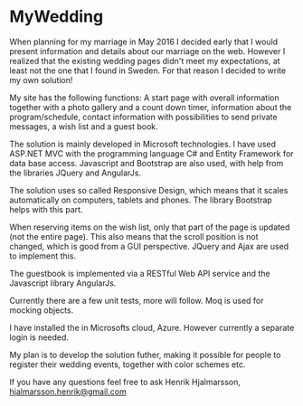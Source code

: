 # MyWedding
When planning for my marriage in May 2016 I decided early that I would present information and details about our marriage on the web. However I realized that the existing wedding pages didn't meet my expectations, at least not the one that I found in Sweden. For that reason I decided to write my own solution!

My site has the following functions: A start page with overall information together with a photo gallery and a count down timer, information about the program/schedule, contact information with possibilities to send private messages, a wish list and a guest book.

The solution is mainly developed in Microsoft technologies. I have used ASP.NET MVC with the programming language C# and Entity Framework for data base access. Javascript and Bootstrap are also used, with help from the libraries JQuery and AngularJs.

The solution uses so called Responsive Design, which means that it scales automatically on computers, tablets and phones. The library Bootstrap helps with this part.

When reserving items on the wish list, only that part of the page is updated (not the entire page). This also means that the scroll position is not changed, which is good from a GUI perspective. JQuery and Ajax are used to implement this.

The guestbook is implemented via a RESTful Web API service and the Javascript library AngularJs.

Currently there are a few unit tests, more will follow. Moq is used for mocking objects.

I have installed the in Microsofts cloud, Azure. However currently a separate login is needed.

My plan is to develop the solution futher, making it possible for people to register their wedding events, together with color schemes etc.

If you have any questions feel free to ask Henrik Hjalmarsson, hjalmarsson.henrik@gmail.com


